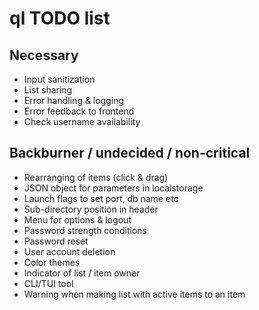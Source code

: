 # ql TODO list

## Necessary
* Input sanitization
* List sharing
* Error handling & logging
* Error feedback to frontend
* Check username availability

## Backburner / undecided / non-critical
* Rearranging of items (click & drag)
* JSON object for parameters in localstorage
* Launch flags to set port, db name etc
* Sub-directory position in header
* Menu for options & logout
* Password strength conditions
* Password reset
* User account deletion
* Color themes
* Indicator of list / item owner
* CLI/TUI tool
* Warning when making list with active items to an item
